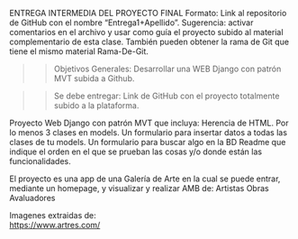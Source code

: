 ENTREGA INTERMEDIA DEL PROYECTO FINAL
Formato: Link al repositorio de GitHub con el nombre “Entrega1+Apellido”. 
Sugerencia: activar comentarios en el archivo y usar como guía el proyecto subido al material complementario de esta clase.
			También pueden obtener la rama de Git que tiene el mismo material Rama-De-Git.
 
>>Objetivos Generales:
Desarrollar una WEB Django con patrón MVT subida a Github.

>>Se debe entregar:
Link de GitHub con el proyecto totalmente subido a la plataforma.

Proyecto Web Django con patrón MVT que incluya:
	Herencia de HTML.
	Por lo menos 3 clases en models.
	Un formulario para insertar datos a todas las clases de tu models.
	Un formulario para buscar algo en la BD
	Readme que indique el orden en el que se prueban las cosas y/o donde están las funcionalidades.


El proyecto es una app de una Galería de Arte en la cual se puede entrar, mediante un homepage, y
visualizar y realizar AMB de:
						Artistas
						Obras
						Avaluadores


Imagenes extraidas de: 	
	https://www.artres.com/
	